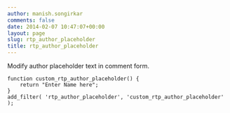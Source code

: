 ```yaml
---
author: manish.songirkar
comments: false
date: 2014-02-07 10:47:07+00:00
layout: page
slug: rtp_author_placeholder
title: rtp_author_placeholder
---
```


Modify author placeholder text in comment form.

    
    function custom_rtp_author_placeholder() {
        return "Enter Name here";
    }
    add_filter( 'rtp_author_placeholder', 'custom_rtp_author_placeholder' );
